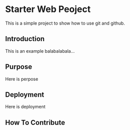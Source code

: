 # Starter Web Peoject

This is a simple project to show how to use git and github.

## Introduction

This is an example balabalabala...

## Purpose

Here is perpose

## Deployment

Here is deployment

## How To Contribute